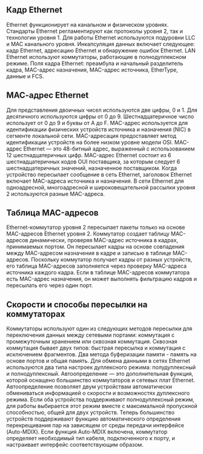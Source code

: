 <!-- verified: agorbachev 03.05.2022 -->

<!-- 7.5.1 -->
## Кадр Ethernet

Ethernet функционирует на канальном и физическом уровнях. Стандарты Ethernet регламентируют как протоколы уровня 2, так и технологии уровня 1. Для работы Ethernet используются подуровни LLC и MAC канального уровня. Инкапсуляция данных включает следующее: кадр Ethernet, адресацию Ethernet и обнаружение ошибок Ethernet. LAN Ethernet используют коммутаторы, работающие в полнодуплексном режиме. Поля кадра Ethernet: преамбула и начальный разделитель кадра, MAC-адрес назначения, MAC-адрес источника, EtherType, данные и FCS.

## МАС-адрес Ethernet

Для представления двоичных чисел используются две цифры, 0 и 1. Для десятичного используются цифры от 0 до 9. Шестнадцатеричное число использует от 0 до 9 и буквы от A до F. MAC-адрес используется для идентификации физических устройств источника и назначения (NIC) в сегменте локальной сети. MAC-адресация предоставляет метод идентификации устройств на более низком уровне модели OSI. MAC-адрес Ethernet — это 48-битный адрес, выраженный с использованием 12 шестнадцатеричных цифр. MAC-адрес Ethernet состоит из 6 шестнадцатеричных кодов OUI поставщика, за которым следует 6 шестнадцатеричных значений, назначенное поставщиком. Когда устройство пересылает сообщение в сеть Ethernet, заголовок Ethernet включает MAC-адреса источника и назначения. В сети Ethernet для одноадресной, многоадресной и широковещательной рассылки уровня 2 используются разные MAC-адреса.

## Таблица MAC-адресов

Ethernet-коммутатор уровня 2 пересылает пакеты только на основе MAC-адресов Ethernet уровня 2. Коммутатор создает таблицу MAC-адресов динамически, проверяя MAC-адрес источника в кадрах, принимаемых портом. Он пересылает кадры на основе совпадения между MAC-адресом назначения в кадре и записью в таблице MAC-адресов. Поскольку коммутатор получает кадры от разных устройств, его таблица MAC-адресов заполняется через проверку MAC-адреса источника каждого кадра. Если в таблице MAC-адресов коммутатора есть MAC-адрес назначения, он может выполнять фильтрацию кадров и пересылать его через один порт.

## Скорости и способы пересылки на коммутаторах

Коммутаторы используют один из следующих методов пересылки для переключения данных между сетевыми портами: коммутация с промежуточным хранением или сквозная коммутация. Сквозная коммутация бывает двух типов: быстрая пересылка и коммутация с исключением фрагментов. Два метода буферизации памяти - память на основе портов и общая память. Для обмена данными в сетях Ethernet используются два типа настроек дуплексного режима: полудуплексный и полнодуплексный. Автоопределение — это дополнительная функция, которой оснащено большинство коммутаторов и сетевых плат Ethernet. Автоопределение позволяет двум устройствам автоматически обмениваться информацией о скорости и возможностях дуплексного режима. Если оба устройства поддерживают полнодуплексный режим, для работы выбирается этот режим вместе с максимальной пропускной способностью, общей для двух устройств. Теперь большинство устройств поддерживают функцию автоматического определения перекрещивания пар на зависящем от среды передачи интерфейсе (Auto-MDIX). Если функция Auto-MDIX включена, коммутатор определяет необходимый тип кабеля, подключенного к порту, и настраивает интерфейс соответствующим образом.

<!-- 7.5.2 -->
<!-- quiz -->

